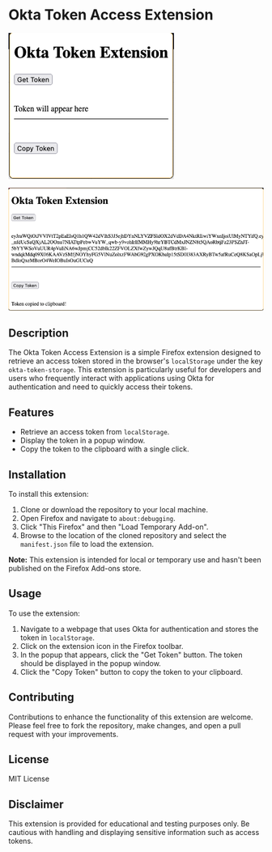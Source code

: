 # Okta Token Access Extension


![](assets/main.png)

![](assets/main_token.png)


## Description

The Okta Token Access Extension is a simple Firefox extension designed to retrieve an access token stored in the browser's `localStorage` under the key `okta-token-storage`. This extension is particularly useful for developers and users who frequently interact with applications using Okta for authentication and need to quickly access their tokens.

## Features

- Retrieve an access token from `localStorage`.
- Display the token in a popup window.
- Copy the token to the clipboard with a single click.

## Installation

To install this extension:

1. Clone or download the repository to your local machine.
2. Open Firefox and navigate to `about:debugging`.
3. Click "This Firefox" and then "Load Temporary Add-on".
4. Browse to the location of the cloned repository and select the `manifest.json` file to load the extension.

**Note:** This extension is intended for local or temporary use and hasn't been published on the Firefox Add-ons store.

## Usage

To use the extension:

1. Navigate to a webpage that uses Okta for authentication and stores the token in `localStorage`.
2. Click on the extension icon in the Firefox toolbar.
3. In the popup that appears, click the "Get Token" button. The token should be displayed in the popup window.
4. Click the "Copy Token" button to copy the token to your clipboard.

## Contributing

Contributions to enhance the functionality of this extension are welcome. Please feel free to fork the repository, make changes, and open a pull request with your improvements.

## License

MIT License

## Disclaimer

This extension is provided for educational and testing purposes only. Be cautious with handling and displaying sensitive information such as access tokens.

